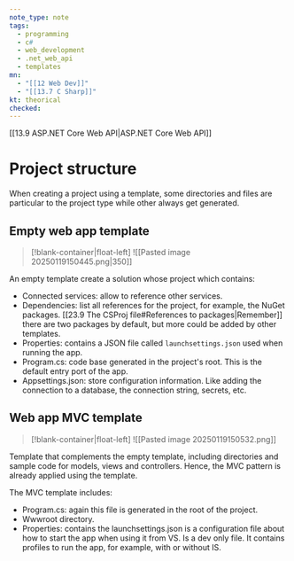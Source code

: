 ```yaml
---
note_type: note
tags:
  - programming
  - c#
  - web_development
  - .net_web_api
  - templates
mn:
  - "[[12 Web Dev]]"
  - "[[13.7 C Sharp]]"
kt: theorical
checked:
---
```

[[13.9 ASP.NET Core Web API|ASP.NET Core Web API]]
# Project structure 
When creating a project using a template, some directories and files are particular to the project type while other always get generated. 

## Empty web app template
>[!blank-container|float-left]
>![[Pasted image 20250119150445.png|350]]

An empty template create a solution whose project which contains: 

-	Connected services: allow to reference other services. 
-	Dependencies: list all references for the project, for example, the NuGet packages. [[23.9 The CSProj file#References to packages|Remember]] there are two packages by default, but more could be added by other templates. 
-	Properties: contains a JSON file called `launchsettings.json` used when running the app.
-	Program.cs: code base generated in the project's root. This is the default entry port of the app. 
-	Appsettings.json: store configuration information. Like adding the connection to a database, the connection string, secrets, etc.
## Web app MVC template 
>[!blank-container|float-left]
>![[Pasted image 20250119150532.png]]

Template that complements the empty template, including directories and sample code for models, views and controllers. Hence, the MVC pattern is already applied using the template. 

The MVC template includes:
-	Program.cs: again this file is generated in the root of the project. 
-	Wwwroot directory.
-	Properties: contains the launchsettings.json is a configuration file about how to start the app when using it from VS. Is a dev only file. It contains profiles to run the app, for example, with or without IS. 




